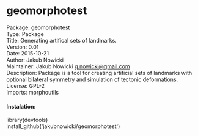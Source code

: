 # **geomorphotest**

Package: geomorphotest  
Type: Package  
Title: Generating artifical sets of landmarks.  
Version: 0.01  
Date: 2015-10-21  
Author: Jakub Nowicki  
Maintainer: Jakub Nowicki <q.nowicki@gmail.com>  
Description: Package is a tool for creating artificial sets of landmarks with optional bilateral symmetry and simulation of tectonic deformations.
License: GPL-2  
Imports: morphoutils  

#### **Instalation:**
library(devtools)  
install_github('jakubnowicki/geomorphotest')
